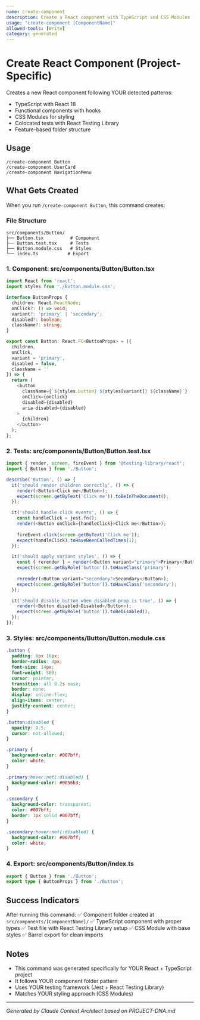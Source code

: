 ```yaml
---
name: create-component
description: Create a React component with TypeScript and CSS Modules (project-specific)
usage: "create-component [ComponentName]"
allowed-tools: [Write]
category: generated
---
```


# Create React Component (Project-Specific)

Creates a new React component following YOUR detected patterns:
- TypeScript with React 18
- Functional components with hooks
- CSS Modules for styling
- Colocated tests with React Testing Library
- Feature-based folder structure

## Usage

```
/create-component Button
/create-component UserCard
/create-component NavigationMenu
```

## What Gets Created

When you run `/create-component Button`, this command creates:

### File Structure
```
src/components/Button/
├── Button.tsx          # Component
├── Button.test.tsx     # Tests
├── Button.module.css   # Styles
└── index.ts           # Export
```

### 1. Component: src/components/Button/Button.tsx
```typescript
import React from 'react';
import styles from './Button.module.css';

interface ButtonProps {
  children: React.ReactNode;
  onClick?: () => void;
  variant?: 'primary' | 'secondary';
  disabled?: boolean;
  className?: string;
}

export const Button: React.FC<ButtonProps> = ({ 
  children, 
  onClick,
  variant = 'primary',
  disabled = false,
  className = ''
}) => {
  return (
    <button 
      className={`${styles.button} ${styles[variant]} ${className}`}
      onClick={onClick}
      disabled={disabled}
      aria-disabled={disabled}
    >
      {children}
    </button>
  );
};
```

### 2. Tests: src/components/Button/Button.test.tsx
```typescript
import { render, screen, fireEvent } from '@testing-library/react';
import { Button } from './Button';

describe('Button', () => {
  it('should render children correctly', () => {
    render(<Button>Click me</Button>);
    expect(screen.getByText('Click me')).toBeInTheDocument();
  });

  it('should handle click events', () => {
    const handleClick = jest.fn();
    render(<Button onClick={handleClick}>Click me</Button>);
    
    fireEvent.click(screen.getByText('Click me'));
    expect(handleClick).toHaveBeenCalledTimes(1);
  });

  it('should apply variant styles', () => {
    const { rerender } = render(<Button variant="primary">Primary</Button>);
    expect(screen.getByRole('button')).toHaveClass('primary');
    
    rerender(<Button variant="secondary">Secondary</Button>);
    expect(screen.getByRole('button')).toHaveClass('secondary');
  });

  it('should disable button when disabled prop is true', () => {
    render(<Button disabled>Disabled</Button>);
    expect(screen.getByRole('button')).toBeDisabled();
  });
});
```

### 3. Styles: src/components/Button/Button.module.css
```css
.button {
  padding: 8px 16px;
  border-radius: 4px;
  font-size: 14px;
  font-weight: 500;
  cursor: pointer;
  transition: all 0.2s ease;
  border: none;
  display: inline-flex;
  align-items: center;
  justify-content: center;
}

.button:disabled {
  opacity: 0.5;
  cursor: not-allowed;
}

.primary {
  background-color: #007bff;
  color: white;
}

.primary:hover:not(:disabled) {
  background-color: #0056b3;
}

.secondary {
  background-color: transparent;
  color: #007bff;
  border: 1px solid #007bff;
}

.secondary:hover:not(:disabled) {
  background-color: #007bff;
  color: white;
}
```

### 4. Export: src/components/Button/index.ts
```typescript
export { Button } from './Button';
export type { ButtonProps } from './Button';
```

## Success Indicators

After running this command:
✅ Component folder created at `src/components/[ComponentName]/`
✅ TypeScript component with proper types
✅ Test file with React Testing Library setup
✅ CSS Module with base styles
✅ Barrel export for clean imports

## Notes

- This command was generated specifically for YOUR React + TypeScript project
- It follows YOUR component folder pattern
- Uses YOUR testing framework (Jest + React Testing Library)
- Matches YOUR styling approach (CSS Modules)

---
*Generated by Claude Context Architect based on PROJECT-DNA.md*